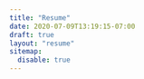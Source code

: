 ```yaml
---
title: "Resume"
date: 2020-07-09T13:19:15-07:00
draft: true
layout: "resume"
sitemap:
  disable: true
---
```

